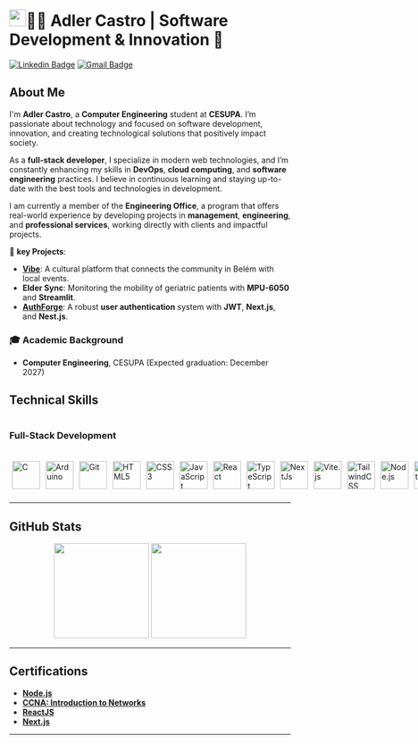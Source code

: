 # <img src="https://raw.githubusercontent.com/kaueMarques/kaueMarques/master/hi.gif" height="30px">👨‍💻 Adler Castro | Software Development & Innovation 🚀

[![Linkedin Badge](https://img.shields.io/badge/-Adler%20Castro-00875f?style=flat-square&logo=Linkedin&logoColor=white&link=https://www.linkedin.com/in/adler-augustus-de-castro-mota/)](https://www.linkedin.com/in/adler-augustus-de-castro-mota/)
[![Gmail Badge](https://img.shields.io/badge/-adlercastro01@gmail.com-00875f?style=flat-square&logo=Gmail&logoColor=white&link=mailto:adlercastro01@gmail.com)](mailto:adlercastro01@gmail.com)

## About Me

I'm **Adler Castro**, a **Computer Engineering** student at **CESUPA**. I’m passionate about technology and focused on software development, innovation, and creating technological solutions that positively impact society.

As a **full-stack developer**, I specialize in modern web technologies, and I’m constantly enhancing my skills in **DevOps**, **cloud computing**, and **software engineering** practices. I believe in continuous learning and staying up-to-date with the best tools and technologies in development.

I am currently a member of the **Engineering Office**, a program that offers real-world experience by developing projects in **management**, **engineering**, and **professional services**, working directly with clients and impactful projects.

🔧 **key Projects**:

- **[Vibe](https://github.com/AdlerCastro/vibe)**: A cultural platform that connects the community in Belém with local events.
- **Elder Sync**: Monitoring the mobility of geriatric patients with **MPU-6050** and **Streamlit**.
- **[AuthForge](https://github.com/AdlerCastro/AuthForge)**: A robust **user authentication** system with **JWT**, **Next.js**, and **Nest.js**.

### 🎓 Academic Background

- **Computer Engineering**, CESUPA (Expected graduation: December 2027)

## Technical Skills

<div style="display: flex; justify-content: space-between; gap: 20px;">

<!-- Full-Stack Development Skills -->

<div style="display: flex; flex-direction: column; gap: 10px;">
    
### Full-Stack Development
  <div style="display: flex; justify-content: center; align-items: center; gap: 10px; background:rgba(255, 255, 255, 0.1); border-radius: 10px; padding: 10px 5px 10px 5px;">
    <a href="https://www.cplusplus.com/" target="_blank" rel="noreferrer"><img src="https://raw.githubusercontent.com/danielcranney/readme-generator/main/public/icons/skills/c-colored.svg" width="50" height="50" alt="C" /></a>
    <a href="https://www.arduino.cc/" target="_blank" rel="noreferrer"><img src="https://raw.githubusercontent.com/danielcranney/readme-generator/main/public/icons/skills/arduino-colored.svg" width="50" height="50" alt="Arduino" /></a>
    <a href="https://git-scm.com/" target="_blank" rel="noreferrer"><img src="https://raw.githubusercontent.com/danielcranney/readme-generator/main/public/icons/skills/git-colored.svg" width="50" height="50" alt="Git" /></a>
    <a href="https://developer.mozilla.org/en-US/docs/Web/HTML" target="_blank" rel="noreferrer"><img src="https://raw.githubusercontent.com/danielcranney/readme-generator/main/public/icons/skills/html5-colored.svg" width="50" height="50" alt="HTML5" /></a>
    <a href="https://www.w3.org/TR/CSS/#css" target="_blank" rel="noreferrer"><img src="https://raw.githubusercontent.com/danielcranney/readme-generator/main/public/icons/skills/css3-colored.svg" width="50" height="50" alt="CSS3" /></a>
    <a href="https://developer.mozilla.org/en-US/docs/Web/JavaScript" target="_blank" rel="noreferrer"><img src="https://raw.githubusercontent.com/danielcranney/readme-generator/main/public/icons/skills/javascript-colored.svg" width="50" height="50" alt="JavaScript" /></a>
    <a href="https://reactjs.org/" target="_blank" rel="noreferrer"><img src="https://raw.githubusercontent.com/danielcranney/readme-generator/main/public/icons/skills/react-colored.svg" width="50" height="50" alt="React" /></a>
    <a href="https://www.typescriptlang.org/" target="_blank" rel="noreferrer"><img src="https://raw.githubusercontent.com/danielcranney/readme-generator/main/public/icons/skills/typescript-colored.svg" width="50" height="50" alt="TypeScript" /></a>
    <a href="https://nextjs.org/docs" target="_blank" rel="noreferrer"><img src="https://raw.githubusercontent.com/danielcranney/readme-generator/main/public/icons/skills/nextjs-colored-dark.svg" width="50" height="50" alt="NextJs" /></a>
    <a href="https://vite.dev/" target="_blank" rel="noreferrer"><img src="https://skillicons.dev/icons?i=vite&theme=dark" width="50" height="50" alt="Vite.js" /></a>
    <a href="https://tailwindcss.com/" target="_blank" rel="noreferrer"><img src="https://raw.githubusercontent.com/danielcranney/readme-generator/main/public/icons/skills/tailwindcss-colored.svg" width="50" height="50" alt="TailwindCSS" /></a>
    <a href="https://nodejs.org/en/" target="_blank" rel="noreferrer"><img src="https://raw.githubusercontent.com/danielcranney/readme-generator/main/public/icons/skills/nodejs-colored.svg" width="50" height="50" alt="Node.js" /></a>
    <a href="https://nestjs.com/" target="_blanck" rel="noreferrer"><img src="https://raw.githubusercontent.com/danielcranney/readme-generator/main/public/icons/skills/nestjs-colored.svg" width="50" height="50" alt="Nest.js" /></a>
    <a href="https://www.postgresql.org/" target="_blank" rel="noreferrer"><img src="https://raw.githubusercontent.com/danielcranney/readme-generator/main/public/icons/skills/postgresql-colored.svg" width="50" height="50" alt="Postgresql" /></a>
    <a href="https://www.prisma.io/" target="_blank" rel="noreferrer"><img src="https://skillicons.dev/icons?i=prisma" width="50" height="50" alt="Prisma ORM" /></a>
  </div>
</div>


<!-- DevOps & Cloud Skills -->

<div style="display: flex; flex-direction: column; gap: 10px;">
  
### DevOps & Cloud
  <div style="display: flex; justify-content: center; align-items: center; gap: 10px; background:rgba(255, 255, 255, 0.1); border-radius: 10px; padding: 10px 5px 10px 5px;">
    <a href="https://developer.hashicorp.com/terraform" target="_blank" rel="noreferrer"><img src="https://skillicons.dev/icons?i=terraform&theme=dark" width="50" height="50" alt="Terraform" /></a>
    <a href="https://aws.amazon.com/" target="_blank" rel="noreferrer"><img src="https://raw.githubusercontent.com/danielcranney/readme-generator/main/public/icons/skills/aws-colored.svg" width="50" height="50" alt="AWS" /></a>
    <a href="https://azure.microsoft.com/" target="_blank" rel="noreferrer"><img src="https://raw.githubusercontent.com/danielcranney/readme-generator/main/public/icons/skills/azure-colored.svg" width="50" height="50" alt="Azure" /></a>
    <a href="https://www.docker.com/" target="_blank" rel="noreferrer"><img src="https://raw.githubusercontent.com/danielcranney/readme-generator/main/public/icons/skills/docker-colored.svg" width="50" height="50" alt="Docker" /></a>
    <a href="https://github.com/features/actions" target="_blank" rel="noreferrer"><img src="https://skillicons.dev/icons?i=githubactions&theme=dark" width="50" height="50" alt="GitHub Actions" /></a>
  </div>
</div>

</div>

---

## **GitHub Stats**

<div align="center">  
<picture>
  <source 
    srcset="https://github-readme-stats.vercel.app/api?username=AdlerCastro&show_icons=true&theme=dark"
    media="(prefers-color-scheme: dark)"
  />
  <source
    srcset="https://github-readme-stats.vercel.app/api?username=AdlerCastro&show_icons=true"
    media="(prefers-color-scheme: light), (prefers-color-scheme: no-preference)"
  />
  <img height="170rem" src="https://github-readme-stats.vercel.app/api?username=AdlerCastro&show_icons=true" />
  </picture>
<picture>
  <source 
    srcset="https://github-readme-stats.vercel.app/api/top-langs/?username=AdlerCastro&layout=compact&theme=dark&langs_count=10"
    media="(prefers-color-scheme: dark)"
  />
  <source
    srcset="https://github-readme-stats.vercel.app/api/top-langs/?username=AdlerCastro&layout=compact&langs_count=10"
    media="(prefers-color-scheme: light), (prefers-color-scheme: no-preference)"
  />
  <img height="170rem" src="https://github-readme-stats.vercel.app/api/top-langs/?username=AdlerCastro&layout=compact&langs_count=10" />
  </picture>
</div>

---

## **Certifications**

- **[Node.js](https://app.rocketseat.com.br/certificates/9f31fd98-36aa-4a53-81a8-4da609233f18)**
- **[CCNA: Introduction to Networks](https://www.credly.com/badges/07199554-8277-4072-aeff-211d79217c41/linked_in_profile)**
- **[ReactJS](https://app.rocketseat.com.br/certificates/924ba8c4-b146-4fed-9868-7f14b5a5006a)**
- **[Next.js](https://app.rocketseat.com.br/certificates/7d131f55-cd35-4d4c-911a-79fc41ee9432)**

---
